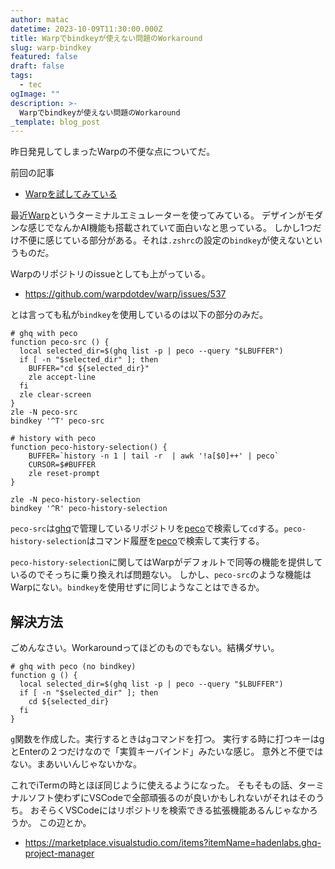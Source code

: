 ```yaml
---
author: matac
datetime: 2023-10-09T11:30:00.000Z
title: Warpでbindkeyが使えない問題のWorkaround
slug: warp-bindkey
featured: false
draft: false
tags:
  - tec
ogImage: ""
description: >-
  Warpでbindkeyが使えない問題のWorkaround
_template: blog_post
---
```


昨日発見してしまったWarpの不便な点についてだ。

前回の記事
- [Warpを試してみている](/posts/warp)

最近[Warp](https://www.warp.dev/)というターミナルエミュレーターを使ってみている。
デザインがモダンな感じでなんかAI機能も搭載されていて面白いなと思っている。
しかし1つだけ不便に感じている部分がある。それは`.zshrc`の設定の`bindkey`が使えないというものだ。

Warpのリポジトリのissueとしても上がっている。

- https://github.com/warpdotdev/warp/issues/537

とは言っても私が`bindkey`を使用しているのは以下の部分のみだ。

```
# ghq with peco
function peco-src () {
  local selected_dir=$(ghq list -p | peco --query "$LBUFFER")
  if [ -n "$selected_dir" ]; then
    BUFFER="cd ${selected_dir}"
    zle accept-line
  fi
  zle clear-screen
}
zle -N peco-src
bindkey '^T' peco-src

# history with peco
function peco-history-selection() {
    BUFFER=`history -n 1 | tail -r  | awk '!a[$0]++' | peco`
    CURSOR=$#BUFFER
    zle reset-prompt
}

zle -N peco-history-selection
bindkey '^R' peco-history-selection
```

`peco-src`は[ghq](https://github.com/x-motemen/ghq)で管理しているリポジトリを[peco](https://peco.github.io/)で検索して`cd`する。`peco-history-selection`はコマンド履歴を[peco](https://peco.github.io/)で検索して実行する。

`peco-history-selection`に関してはWarpがデフォルトで同等の機能を提供しているのでそっちに乗り換えれば問題ない。
しかし、`peco-src`のような機能はWarpにない。`bindkey`を使用せずに同じようなことはできるか。

## 解決方法

ごめんなさい。Workaroundってほどのものでもない。結構ダサい。

```
# ghq with peco (no bindkey)
function g () {
  local selected_dir=$(ghq list -p | peco --query "$LBUFFER")
  if [ -n "$selected_dir" ]; then
    cd ${selected_dir}
  fi
}
```

`g`関数を作成した。実行するときは`g`コマンドを打つ。
実行する時に打つキーはgとEnterの２つだけなので「実質キーバインド」みたいな感じ。
意外と不便ではない。まあいいんじゃないかな。

これでiTermの時とほぼ同じように使えるようになった。
そもそもの話、ターミナルソフト使わずにVSCodeで全部頑張るのが良いかもしれないがそれはそのうち。
おそらくVSCodeにはリポジトリを検索できる拡張機能あるんじゃなかろうか。
この辺とか。
- https://marketplace.visualstudio.com/items?itemName=hadenlabs.ghq-project-manager